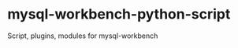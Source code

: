 mysql-workbench-python-script
=============================

Script, plugins, modules for mysql-workbench